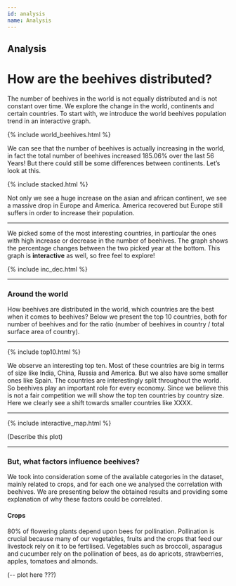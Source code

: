 ```yaml
---
id: analysis
name: Analysis
---
```


## Analysis

# How are the beehives distributed?
The number of beehives in the world is not equally distributed and is not constant over time. We explore the change in the world, continents and certain countries. To start with, we introduce the world beehives population trend in an interactive graph.


{% include world_beehives.html %}

We can see that the number of beehives is actually increasing in the world, in fact the total number of beehives increased 185.06% over the last 56 Years!
But there could still be some differences between continents. Let’s look at this. 

{% include stacked.html %}

Not only we see a huge increase on the asian and african continent, we see a massive drop in Europe and America. America recovered but Europe still suffers in order to increase their population.
 
 ------

We picked some of the most interesting countries, in particular the ones with high increase or decrease in the number of beehives. The graph shows the percentage changes between the two picked year at the bottom. This graph is __interactive__ as well, so free feel to explore! 

{% include inc_dec.html %}

------

### **Around the world**
How beehives are distributed in the world, which countries are the best when it comes to beehives? 
Below we present the top 10 countries, both for number of beehives and for the ratio (number of beehives in country / total surface area of country). 

------
{% include top10.html %}



We observe an interesting top ten. Most of these countries are big in terms of size like India, China, Russia and America. But we also have some smaller ones like Spain. The countries are interestingly split throughout the world. So beehives play an important role for every economy. 
Since we believe this is not a fair competition we will show the top ten countries by country size. Here we clearly see a shift towards smaller countries like XXXX.

------

{% include interactive_map.html %}

(Describe this plot)

------

### But, what factors influence beehives? 
We took into consideration some of the available categories in the dataset, mainly related to crops, and for each one we analysed the correlation with beehives. 
We are presenting below the obtained results and providing some explanation of why these factors could be correlated.

#### Crops
80% of flowering plants depend upon bees for pollination. Pollination is crucial because many of our vegetables, fruits and the crops that feed our livestock rely on it to be fertilised. Vegetables such as broccoli, asparagus and cucumber rely on the pollination of bees, as do apricots, strawberries, apples, tomatoes and almonds.

(-- plot here ???)